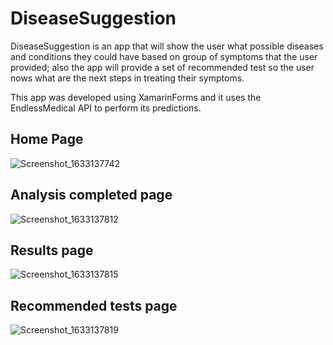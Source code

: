 # DiseaseSuggestion

DiseaseSuggestion is an app that will show the user what possible diseases and conditions they could have based on group of symptoms that the user provided; also the app will provide a set of recommended test so the user nows what are the next steps in treating their symptoms.

This app was developed using XamarinForms and it uses the EndlessMedical API to perform its predictions.  


## Home Page
![Screenshot_1633137742](https://user-images.githubusercontent.com/52897285/135699532-c1327cdc-2f81-4faf-9415-32e94d4aca42.png)

## Analysis completed page
![Screenshot_1633137812](https://user-images.githubusercontent.com/52897285/135699534-dccaa2ac-bd2a-492a-bf2b-6745d33be75f.png)

## Results page
![Screenshot_1633137815](https://user-images.githubusercontent.com/52897285/135699535-322d8bae-e2b6-4827-8e92-398fc562b430.png)

## Recommended tests page
![Screenshot_1633137819](https://user-images.githubusercontent.com/52897285/135699536-96e787ea-c4d0-4027-9ead-c822cc411ed1.png)
